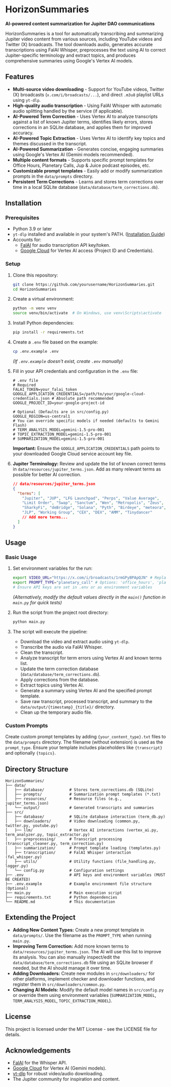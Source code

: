 # HorizonSummaries

**AI-powered content summarization for Jupiter DAO communications**

HorizonSummaries is a tool for automatically transcribing and summarizing Jupiter video content from various sources, including YouTube videos and Twitter (X) broadcasts. The tool downloads audio, generates accurate transcriptions using FalAI Whisper, preprocesses the text using AI to correct Jupiter-specific terminology and extract topics, and produces comprehensive summaries using Google's Vertex AI models.

## Features

-   **Multi-source video downloading** - Support for YouTube videos, Twitter (X) broadcasts (`x.com/i/broadcasts/...`), and direct `.m3u8` playlist URLs using `yt-dlp`.
-   **High-quality audio transcription** - Using FalAI Whisper with automatic audio splitting handled by the service (if applicable).
-   **AI-Powered Term Correction** - Uses Vertex AI to analyze transcripts against a list of known Jupiter terms, identifies likely errors, stores corrections in an SQLite database, and applies them for improved accuracy.
-   **AI-Powered Topic Extraction** - Uses Vertex AI to identify key topics and themes discussed in the transcript.
-   **AI-Powered Summarization** - Generates concise, engaging summaries using Google's Vertex AI (Gemini models recommended).
-   **Multiple content formats** - Supports specific prompt templates for Office Hours, Planetary Calls, Jup & Juice podcast episodes, etc.
-   **Customizable prompt templates** - Easily add or modify summarization prompts in the `data/prompts` directory.
-   **Persistent Term Corrections** - Learns and stores term corrections over time in a local SQLite database (`data/database/term_corrections.db`).

## Installation

### Prerequisites

-   Python 3.9 or later
-   `yt-dlp` installed and available in your system's PATH. ([Installation Guide](https://www.google.com/search?q=https://github.com/yt-dlp/yt-dlp%23installation))
-   Accounts for:
    -   [FalAI](https://fal.ai) for audio transcription API key/token.
    -   [Google Cloud](https://cloud.google.com) for Vertex AI access (Project ID and Credentials).

### Setup

1.  Clone this repository:
    ```bash
    git clone https://github.com/yourusername/HorizonSummaries.git
    cd HorizonSummaries
    ```

2.  Create a virtual environment:
    ```bash
    python -m venv venv
    source venv/bin/activate  # On Windows, use venv\Scripts\activate
    ```

3.  Install Python dependencies:
    ```bash
    pip install -r requirements.txt
    ```

4.  Create a `.env` file based on the example:
    ```bash
    cp .env.example .env
    ```
    *(If `.env.example` doesn't exist, create `.env` manually)*

5.  Fill in your API credentials and configuration in the `.env` file:
    ```dotenv
    # .env file
    # Required
    FALAI_TOKEN=your_falai_token
    GOOGLE_APPLICATION_CREDENTIALS=/path/to/your/google-cloud-credentials.json # Absolute path recommended
    GOOGLE_PROJECT_ID=your-google-project-id

    # Optional (Defaults are in src/config.py)
    GOOGLE_REGION=us-central1
    # You can override specific models if needed (defaults to Gemini Flash)
    # TERM_ANALYSIS_MODEL=gemini-1.5-pro-001
    # TOPIC_EXTRACTION_MODEL=gemini-1.5-pro-001
    # SUMMARIZATION_MODEL=gemini-1.5-pro-001
    ```
    **Important:** Ensure the `GOOGLE_APPLICATION_CREDENTIALS` path points to your downloaded Google Cloud service account key file.

6.  **Jupiter Terminology:** Review and update the list of known correct terms in `data/resources/jupiter_terms.json`. Add as many relevant terms as possible for better AI correction.
    ```json
    // data/resources/jupiter_terms.json
    {
      "terms": [
        "Jupiter", "JUP", "LFG Launchpad", "Perps", "Value Average",
        "Limit Order", "Swap", "Sanctum", "Wen", "Metropolis", "Zeus",
        "SharkyFi", "deBridge", "Solana", "Pyth", "Birdeye", "meteora",
        "JLP", "Working Group", "CEX", "DEX", "AMM", "Tinydancer"
        // Add more terms...
      ]
    }
    ```


## Usage

### Basic Usage

1.  Set environment variables for the run:
    ```bash
    export VIDEO_URL="https://x.com/i/broadcasts/1rmGPyBPApQJN" # Replace with your video URL
    export PROMPT_TYPE="planetary_call" # Options: 'office_hours', 'planetary_call', 'jup_and_juice' (or custom)
    # Ensure API keys are set in .env or as environment variables
    ```
    *(Alternatively, modify the default values directly in the `main()` function in `main.py` for quick tests)*

2.  Run the script from the project root directory:
    ```bash
    python main.py
    ```

3.  The script will execute the pipeline:
    -   Download the video and extract audio using `yt-dlp`.
    -   Transcribe the audio via FalAI Whisper.
    -   Clean the transcript.
    -   Analyze transcript for term errors using Vertex AI and known terms list.
    -   Update the term correction database (`data/database/term_corrections.db`).
    -   Apply corrections from the database.
    -   Extract topics using Vertex AI.
    -   Generate a summary using Vertex AI and the specified prompt template.
    -   Save raw transcript, processed transcript, and summary to the `data/output/{timestamp}_{title}/` directory.
    -   Clean up the temporary audio file.

### Custom Prompts

Create custom prompt templates by adding `{your_content_type}.txt` files to the `data/prompts` directory. The filename (without extension) is used as the `prompt_type`. Ensure your template includes placeholders like `{transcript}` and optionally `{topics}`.

## Directory Structure

```
HorizonSummaries/
├── data/
│   ├── database/           # Stores term_corrections.db (SQLite)
│   ├── prompts/            # Summarization prompt templates (*.txt)
│   ├── resources/          # Resource files (e.g., jupiter_terms.json)
│   └── output/             # Generated transcripts and summaries
├── src/
│   ├── database/           # SQLite database interaction (term_db.py)
│   ├── downloaders/        # Video downloading (common.py, twitter.py, youtube.py)
│   ├── llm/                # Vertex AI interactions (vertex_ai.py, term_analyzer.py, topic_extractor.py)
│   ├── preprocessing/      # Transcript processing (transcript_cleaner.py, term_correction.py)
│   ├── summarization/      # Prompt template loading (templates.py)
│   ├── transcription/      # FalAI Whisper interaction (fal_whisper.py)
│   ├── utils/              # Utility functions (file_handling.py, logger.py)
│   └── config.py           # Configuration settings
├── .env                    # API keys and environment variables (MUST BE CREATED)
├── .env.example            # Example environment file structure (Optional)
├── main.py                 # Main execution script
├── requirements.txt        # Python dependencies
└── README.md               # This documentation
```

## Extending the Project

-   **Adding New Content Types:** Create a new prompt template in `data/prompts/`. Use the filename as the `PROMPT_TYPE` when running `main.py`.
-   **Improving Term Correction:** Add more known terms to `data/resources/jupiter_terms.json`. The AI will use this list to improve its analysis. You can also manually inspect/edit the `data/database/term_corrections.db` file using an SQLite browser if needed, but the AI should manage it over time.
-   **Adding Downloaders:** Create new modules in `src/downloaders/` for other platforms, implement checker and downloader functions, and register them in `src/downloaders/common.py`.
-   **Changing AI Models:** Modify the default model names in `src/config.py` or override them using environment variables (`SUMMARIZATION_MODEL`, `TERM_ANALYSIS_MODEL`, `TOPIC_EXTRACTION_MODEL`).

## License

This project is licensed under the MIT License - see the LICENSE file for details.

## Acknowledgements

-   [FalAI](https://fal.ai) for the Whisper API.
-   [Google Cloud](https://cloud.google.com) for Vertex AI (Gemini models).
-   [yt-dlp](https://github.com/yt-dlp/yt-dlp) for robust video/audio downloading.
-   The Jupiter community for inspiration and content.
